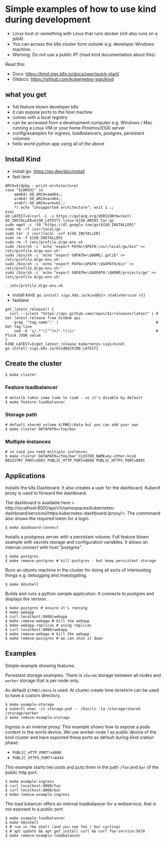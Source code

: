 # Simple examples of how to use kind during development

- Linux host or something with Linux that runs docker (mit also runs on a pi64)
- You can access the k8s cluster form outside e.g. developer Windows machine.
- *Warning*: Do not use a public IP! (read kind documentation about this)

Read this:

- Docs: <https://kind.sigs.k8s.io/docs/user/quick-start/>
- Gitdocs: <https://github.com/kubernetes-sigs/kind>


## what you get

- full feature blown developer k8s
- it can expose ports to the host machne
- comes with a local registry
- can be accessed from a development computer e.g. Windows / Mac running a Linux VM or your home Proxmox/ESXi server
- config/examples for ingress, loadbalancers, postgres, persistant volumes
- hello world python app using all of the above

## Install Kind

- install go: https://go.dev/doc/install
- fast lane
```
ARCH=$(dpkg --print-architecture)
case "${ARCH}" in
	amd64) GO_ARCH=amd64;;
	arm64) GO_ARCH=arm64;;
	armhf) GO_ARCH=armv6l;;
	*) echo "unsupported architecture"; exit 1 ;;
esac
GO_LATEST=$(curl -L -s https://golang.org/VERSION?m=text)
GO_INSTALLER=${GO_LATEST}.linux-${GO_ARCH}.tar.gz
sudo wget -c -t0 "https://dl.google.com/go/${GO_INSTALLER}"
sudo rm -rf /usr/local/go
sudo tar -C /usr/local -xzf ${GO_INSTALLER}
sudo rm -f ${GO_INSTALLER}
sudo rm -f /etc/profile.d/go-env.sh
sudo /bin/sh -c 'echo "export PATH=\$PATH:/usr/local/go/bin" >> /etc/profile.d/go-env.sh'
sudo /bin/sh -c 'echo "export GOPATH=\$HOME/.golib" >> /etc/profile.d/go-env.sh'
sudo /bin/sh -c 'echo "export PATH=\$PATH:\$GOPATH/bin" >> /etc/profile.d/go-env.sh'
sudo /bin/sh -c 'echo "export GOPATH=\$GOPATH:\$HOME/projects/go" >> /etc/profile.d/go-env.sh'

. /etc/profile.d/go-env.sh
```
- install kind: `go install sigs.k8s.io/kind@{{< stableVersion >}}`
- fastlane
```
get_latest_release() {
  curl --silent "https://api.github.com/repos/$1/releases/latest" | # Get latest release from GitHub api
    grep '"tag_name":' |                                            # Get tag line
    sed -E 's/.*"([^"]+)".*/\1/'                                    # Pluck JSON value
}
KIND_LATEST=$(get_latest_release kubernetes-sigs/kind)
go install sigs.k8s.io/kind@${KIND_LATEST}
```

## Create the cluster

```
$ make cluster
```

### Feature loadbalancer

```
# metallb takes some time to load - so it's disable by default
$ make feature-loadbalancer
```

### Storage path

```
# default shared volume $(PWD)/data but you can add your own
$ make cluster DATAPATH=/foo/bar
```

### Multiple instances

```
# in case you need multiple instances
$ make cluster DATAPATH=/foo/bar CLUSTER_NAME=my-other-kind REGISTRY_PORT=5003 PUBLIC_HTTP_PORT=8090 PUBLIC_HTTPS_PORT=8091
```

## Applications

Installs the k8s Dashboard. It also creates a user for the dashboard. Kubeclt proxy is used to forward the dashboard.

The dashboard is available here < http://localhost:8001/api/v1/namespaces/kubernetes-dashboard/services/https:kubernetes-dashboard:/proxy/>. The commmand also shows the required token for a login.

```
$ make dashboard-connect
```

Installs a postgress server with a persistant volume. Full feature blown example with secrets storage and configuration variables. It allows an internal connect with host "postgres".

```
$ make postgres
$ make remove-postgres # kill postgres - but keep persistant storage
```

Runs an ubuntu machine in the cluster for doing all sorts of interessting things e.g. debugging and investigating.

```
$ make k8sshell
```

Builds and runs a python sample application. It connects to postgres and displays the version.

```
$ make postgres # ensure it's running
$ make webapp
$ curl localhost:8000/webapp
$ make remove-webapp # kill the webapp
$ make webapp-replicas # using replicas
$ curl localhost:8000/webapp
$ make remove-webapp # kill the webapp
$ make remove-postgres # we can shut it down
```

## Examples

Simple example showing features.

Persistant storage examples. There is `shared` storage between all nodes and `worker` storage that is per node only.

As default `$(PWD)/data` is used. At cluster create time `DATAPATH` can be used to have a custom directory.

```
$ make example-storage
$ kubectl exec -it storage-pod -- /bin/ls -la /storage/shared /storage/worker
$ make remove-example-storage
```

Ingress is an inverse proxy. This example shows how to expose a pods content to the world device. We use worker node 1 as public device of the kind cluster and have exported these ports as default during kind cration phase:

- `PUBLIC_HTTP_PORT?=8000`
- `PUBLIC_HTTPS_PORT?=8443`

This example starts two pods and puts them in the path `/foo` and `bar` of the public http port.

```
$ make example-ingress
$ curl localhost:8000/foo
$ curl localhost:8000/bar
$ make remove-example-ingress
```

The load balancer offers an internal loadbalancer for a webservice, that is not exposed to a public port.


```
$ make example-loadbalancer
$ make k8sshell
$ # run in the shell (and you see foo / bar cycling)
$ # apt update && apt get install curl && curl foo-service:5678
$ make remove-example-loadbalancer
```